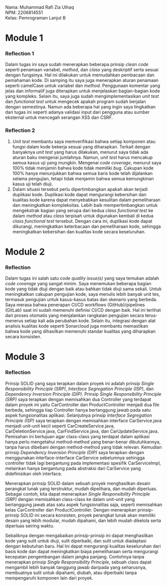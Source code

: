 Nama: Muhammad Rafi Zia Ulhaq<br>
NPM: 2206814551<br>
Kelas: Pemrograman Lanjut B<br>

# Module 1

### Reflection 1
Dalam tugas ini saya sudah menerapkan beberapa prinsip *clean code* seperti penamaan variabel, *method*, dan *class* yang deskriptif serta sesuai dengan fungsinya. Hal ini dilakukan untuk memudahkan pembacaan dan pemahaman kode. Di samping itu saya juga menerapkan aturan penamaan seperti camelCase untuk variabel dan *method*. Penggunaan komentar yang jelas dan informatif juga diterapkan untuk menjelaskan bagian-bagian kode yang kompleks. Selain itu, saya juga sudah mengimplementasikan *unit test* dan *functional test* untuk mengecek apakah program sudah berjalan dengan semestinya. Namun ada beberapa hal yang ingin saya tingkatkan dari tugas ini seperti adanya validasi input dari pengguna atau sumber eksternal untuk mencegah serangan XSS dan CSRF.
### Reflection 2
1. *Unit test* membantu saya memverifikasi bahwa setiap komponen atau fungsi dalam kode bekerja sesuai yang diharapkan. Terkait dengan banyaknya *unit test* yang harus dilakukan, menurut saya tidak ada aturan baku mengenai jumlahnya. Namun, *unit test* harus mencakup semua kasus uji yang mungkin. Mengenai *code coverage*, menurut saya 100% tidak menjamin bahwa kode tidak memiliki *bug*. Cakupan kode 100% hanya menunjukkan bahwa semua baris kode telah dijalankan selama pengujian, tetapi tidak menjamin bahwa semua kemungkinan kasus uji telah diuji.
2. Dalam situasi tersebut perlu dipertimbangkan apakah akan terjadi duplikasi kode. Duplikasi kode dapat mengurangi kebersihan dan kualitas kode karena dapat menyebabkan kesulitan dalam pemeliharaan dan meningkatkan kompleksitas. Lebih baik mempertimbangkan untuk mengekstrak bagian yang serupa dari kedua *class functional test* ke dalam *method* atau *class* terpisah untuk digunakan kembali di kedua *class functional test* tersebut. Dengan cara ini, duplikasi kode dapat dikurangi, meningkatkan keterbacaan dan pemeliharaan kode, sehingga meningkatkan kebersihan dan kualitas kode secara keseluruhan.

# Module 2

### Reflection
Dalam tugas ini salah satu *code quality issue(s)* yang saya temukan adalah *code coverage* yang sangat minim. Saya menemukan beberapa bagian kode yang tidak diuji dengan baik atau bahkan tidak diuji sama sekali. Untuk meningkatkan cakupan pengujian kode, saya menulis lebih banyak unit tes, termasuk pengujian untuk kasus-kasus batas dan skenario yang berbeda.
Saya merasa bahwa penerapan CI/CD workflows (GitHub)/pipelines (GitLab) saat ini sudah memenuhi definisi CI/CD dengan baik. Hal ini terlihat dari proses otomatis yang menjalankan rangkaian pengujian secara terus-menerus setiap kali ada perubahan kode. Selain itu, integrasi dengan alat analisis kualitas kode seperti Sonarcloud juga membantu memastikan bahwa kode yang dihasilkan memenuhi standar kualitas yang diharapkan secara konsisten.

# Module 3

### Reflection
Prinsip SOLID yang saya terapkan dalam proyek ini adalah prinsip _Single Responsibility Principle (SRP)_, _Interface Segregation Principle (ISP)_, dan _Dependency Inversion Principle (DIP)_. Prinsip _Single Responsibility Principle (SRP)_ saya terapkan dengan memisahkan dua Controller yang terdapat dalam proyek ini yaitu CarController dan ProductController menjadi dua file berbeda, sehingga tiap Controller hanya bertanggung jawab pada satu aspek fungsionalitas aplikasi. Selanjutnya prinsip _Interface Segregation Principle (ISP)_ saya terapkan dengan memisahkan interface CarService.java menjadi unit-unit kecil seperti CarCreateService.java, CarDeletionService.java, CarFindService.java, dan CarUpdateService.java. Pemisahan ini bertujuan agar class-class yang terdapat dalam aplikasi hanya perlu mengetahui method-method yang benar-benar dibutuhkannya, tanpa harus dibebani dengan method-method yang tidak relevan. Kemudian prinsip _Dependency Inversion Principle (DIP)_ saya terapkan dengan menggunakan interface-interface CarService sebelumnya sehingga controller tidak lagi bergantung pada implementasi spesifik CarServiceImpl, melainkan hanya bergantung pada abstraksi dari CarService yang didefinisikan oleh interface.<br>

Menerapkan prinsip SOLID dalam sebuah proyek menghasilkan desain perangkat lunak yang terstruktur, mudah dipelihara, dan mudah diperluas. Sebagai contoh, kita dapat menerapkan _Single Responsibility Principle (SRP)_ dengan memisahkan class-class ke dalam unit-unit yang bertanggung jawab atas satu aspek fungsionalitas saja, seperti memisahkan kelas CarController dan ProductController. Dengan menerapkan prinsip-prinsip SOLID ini secara konsisten, proyek perangkat lunak akan memiliki desain yang lebih modular, mudah dipahami, dan lebih mudah dikelola serta diperluas seiring waktu.<br>

Sebaliknya dengan mengabaikan prinsip-prinsip ini dapat menghasilkan kode yang sulit untuk diuji, sulit diperbaiki, dan sulit untuk diadaptasi dengan kebutuhan baru. Hal Ini dapat mengurangi kualitas keseluruhan dari basis kode dan dapat meningkatkan biaya pemeliharaan serta mengurangi kecepatan pengembangan dalam jangka panjang. Contohnya tanpa menerapkan prinsip _Single Responsibility Principle_, sebuah class dapat mengambil lebih banyak tanggung jawab daripada yang seharusnya, membuatnya sulit untuk dipahami, diubah, atau diperbaiki tanpa mempengaruhi komponen lain dari proyek.